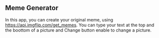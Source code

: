 ## Meme Generator

In this app, you can create your original meme, using https://api.imgflip.com/get_memes. You can type your text at the top and the boottom of a picture and Change button enable to change a picture.
